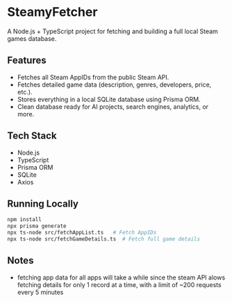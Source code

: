 # SteamyFetcher

A Node.js + TypeScript project for fetching and building a full local Steam games database.

## Features
- Fetches all Steam AppIDs from the public Steam API.
- Fetches detailed game data (description, genres, developers, price, etc.).
- Stores everything in a local SQLite database using Prisma ORM.
- Clean database ready for AI projects, search engines, analytics, or more.

## Tech Stack
- Node.js
- TypeScript
- Prisma ORM
- SQLite
- Axios

## Running Locally
```bash
npm install
npx prisma generate
npx ts-node src/fetchAppList.ts   # Fetch AppIDs
npx ts-node src/fetchGameDetails.ts  # Fetch full game details
```

## Notes
 - fetching app data for all apps will take a while since the steam API alows fetching details for only 1 record at a time, with a limit of ~200 requests every 5 minutes
